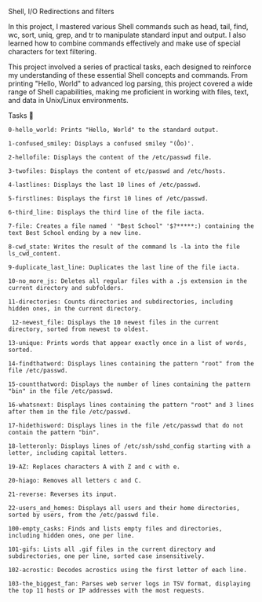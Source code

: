 Shell, I/O Redirections and filters

In this project, I mastered various Shell commands such as head, tail, find, wc, sort, uniq, grep, and tr to manipulate standard input and output. I also learned how to combine commands effectively and make use of special characters for text filtering.

This project involved a series of practical tasks, each designed to reinforce my understanding of these essential Shell concepts and commands. From printing "Hello, World" to advanced log parsing, this project covered a wide range of Shell capabilities, making me proficient in working with files, text, and data in Unix/Linux environments.


Tasks 📃

    0-hello_world: Prints "Hello, World" to the standard output.
    
    1-confused_smiley: Displays a confused smiley "(Ôo)'.
    
    2-hellofile: Displays the content of the /etc/passwd file.
    
    3-twofiles: Displays the content of etc/passwd and /etc/hosts.
    
    4-lastlines: Displays the last 10 lines of /etc/passwd.
    
    5-firstlines: Displays the first 10 lines of /etc/passwd.
    
    6-third_line: Displays the third line of the file iacta.
    
    7-file: Creates a file named ' "Best School" '$?*****:) containing the text Best School ending by a new line.
    
    8-cwd_state: Writes the result of the command ls -la into the file ls_cwd_content.
    
    9-duplicate_last_line: Duplicates the last line of the file iacta.
    
    10-no_more_js: Deletes all regular files with a .js extension in the current directory and subfolders.
    
    11-directories: Counts directories and subdirectories, including hidden ones, in the current directory.
    
     12-newest_file: Displays the 10 newest files in the current directory, sorted from newest to oldest.
    
    13-unique: Prints words that appear exactly once in a list of words, sorted.
    
    14-findthatword: Displays lines containing the pattern "root" from the file /etc/passwd.
    
    15-countthatword: Displays the number of lines containing the pattern "bin" in the file /etc/passwd.
    
    16-whatsnext: Displays lines containing the pattern "root" and 3 lines after them in the file /etc/passwd.
    
    17-hidethisword: Displays lines in the file /etc/passwd that do not contain the pattern "bin".
    
    18-letteronly: Displays lines of /etc/ssh/sshd_config starting with a letter, including capital letters.
    
    19-AZ: Replaces characters A with Z and c with e.
    
    20-hiago: Removes all letters c and C.
    
    21-reverse: Reverses its input.
    
    22-users_and_homes: Displays all users and their home directories, sorted by users, from the /etc/passwd file.
    
    100-empty_casks: Finds and lists empty files and directories, including hidden ones, one per line.
    
    101-gifs: Lists all .gif files in the current directory and subdirectories, one per line, sorted case insensitively.
    
    102-acrostic: Decodes acrostics using the first letter of each line.
    
    103-the_biggest_fan: Parses web server logs in TSV format, displaying the top 11 hosts or IP addresses with the most requests.
